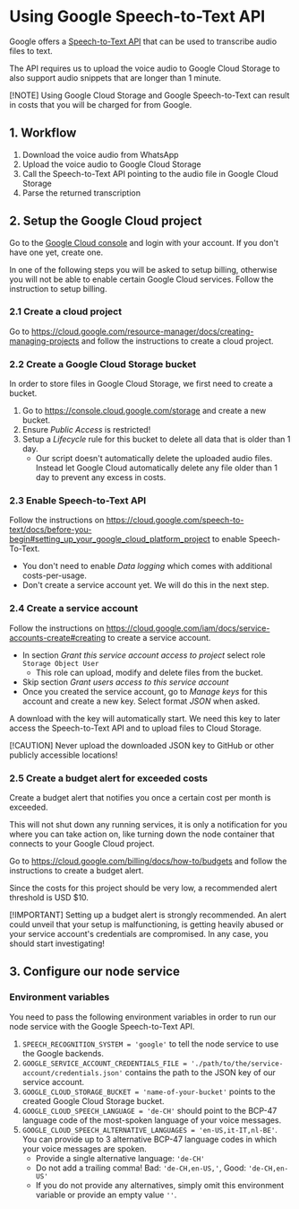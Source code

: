 # Using Google Speech-to-Text API

Google offers a [Speech-to-Text API](https://cloud.google.com/speech-to-text) that can be used to transcribe audio files
to text.

The API requires us to upload the voice audio to Google Cloud Storage to also support audio snippets that are longer
than 1 minute.

[!NOTE]
Using Google Cloud Storage and Google Speech-to-Text can result in costs that you will be charged for from Google.

## 1. Workflow

1. Download the voice audio from WhatsApp
2. Upload the voice audio to Google Cloud Storage
3. Call the Speech-to-Text API pointing to the audio file in Google Cloud Storage
4. Parse the returned transcription

## 2. Setup the Google Cloud project

Go to the [Google Cloud console](https://console.cloud.google.com) and login with your account. If you don't have one
yet, create one.

In one of the following steps you will be asked to setup billing, otherwise you will not be able to enable certain
Google Cloud services.
Follow the instruction to setup billing.

### 2.1 Create a cloud project

Go to https://cloud.google.com/resource-manager/docs/creating-managing-projects and follow the instructions to create a
cloud project.

### 2.2 Create a Google Cloud Storage bucket

In order to store files in Google Cloud Storage, we first need to create a bucket.

1. Go to https://console.cloud.google.com/storage and create a new bucket.
2. Ensure _Public Access_ is restricted!
3. Setup a _Lifecycle_ rule for this bucket to delete all data that is older than 1 day.
    - Our script doesn't automatically delete the uploaded audio files. Instead let Google Cloud automatically delete
      any file older than 1 day to prevent any excess in costs.

### 2.3 Enable Speech-to-Text API

Follow the instructions
on https://cloud.google.com/speech-to-text/docs/before-you-begin#setting_up_your_google_cloud_platform_project to enable
Speech-To-Text.

- You don't need to enable _Data logging_ which comes with additional costs-per-usage.
- Don't create a service account yet. We will do this in the next step.

### 2.4 Create a service account

Follow the instructions on https://cloud.google.com/iam/docs/service-accounts-create#creating to create a service
account.

- In section *Grant this service account access to project* select role `Storage Object User`
    - This role can upload, modify and delete files from the bucket.
- Skip section *Grant users access to this service account*
- Once you created the service account, go to *Manage keys* for this account and create a new key. Select format *JSON*
  when asked.

A download with the key will automatically start. We need this key to later access the Speech-to-Text API and to upload
files to Cloud Storage.

[!CAUTION]
Never upload the downloaded JSON key to GitHub or other publicly accessible locations!

### 2.5 Create a budget alert for exceeded costs

Create a budget alert that notifies you once a certain cost per month is exceeded.

This will not shut down any running services, it is only a notification for you where you can take action on, like
turning down the node container that connects to your Google Cloud project.

Go to https://cloud.google.com/billing/docs/how-to/budgets and follow the instructions to create a budget alert.

Since the costs for this project should be very low, a recommended alert threshold is USD $10.

[!IMPORTANT]
Setting up a budget alert is strongly recommended. An alert could unveil that your setup is malfunctioning, is getting
heavily abused or your service account's credentials are compromised. In any case, you should start investigating!

## 3. Configure our node service

### Environment variables

You need to pass the following environment variables in order to run our node service with the Google Speech-to-Text
API.

1. `SPEECH_RECOGNITION_SYSTEM = 'google'` to tell the node service to use the Google backends.
2. `GOOGLE_SERVICE_ACCOUNT_CREDENTIALS_FILE = './path/to/the/service-account/credentials.json'` contains the path to the
   JSON key of our service account.
3. `GOOGLE_CLOUD_STORAGE_BUCKET = 'name-of-your-bucket'` points to the created Google Cloud Storage bucket.
4. `GOOGLE_CLOUD_SPEECH_LANGUAGE = 'de-CH'` should point to the BCP-47 language code of the most-spoken language of your
   voice messages.
5. `GOOGLE_CLOUD_SPEECH_ALTERNATIVE_LANGUAGES = 'en-US,it-IT,nl-BE'`. You can provide up to 3 alternative BCP-47
   language codes in which your voice messages are spoken.
    - Provide a single alternative language: `'de-CH'`
    - Do not add a trailing comma! Bad: `'de-CH,en-US,'`, Good: `'de-CH,en-US'`
    - If you do not provide any alternatives, simply omit this environment variable or provide an empty value `''`.
